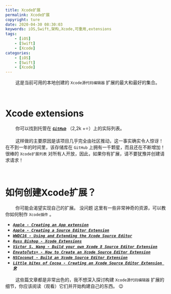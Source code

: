 ```yaml
---
title: Xcode扩展
permalink: Xcode扩展
copyright: ture
date: 2020-04-30 08:30:03
keywords: iOS,Swift,架构,Xcode,可重用,extensions
tags:
    - [iOS]
    - [Swift]
    - [Xcode]
categories:
    - [iOS]
    - [Swift]
    - [Xcode]
---
```


&nbsp;&nbsp;&nbsp;&nbsp;&nbsp;&nbsp;&nbsp;&nbsp;这是当前可用的本地创建的 ```Xcode源代码编辑器``` 扩展的最大和最好的集合。

</br>

# **Xcode extensions**

&nbsp;&nbsp;&nbsp;&nbsp;&nbsp;&nbsp;&nbsp;&nbsp;你可以找到托管在 [***```GitHub```***](https://github.com/theswiftdev/awesome-xcode-extensions "") （2,2k +⭐️）上的实际列表。

&nbsp;&nbsp;&nbsp;&nbsp;&nbsp;&nbsp;&nbsp;&nbsp;这样做的主要原因是该项目几乎完全由社区推动，这一事实确实令人惊讶！ 在不到一年的时间里，该存储库在 ```GitHub``` 上拥有一千颗星，而且还在不断增加！ 很棒的 ```Xcode扩展列表``` 对所有人开放，因此，如果你有扩展，请不要犹豫并创建请求请求！


<!-- more -->

</br>

# **如何创建Xcode扩展？**

&nbsp;&nbsp;&nbsp;&nbsp;&nbsp;&nbsp;&nbsp;&nbsp;你可能会渴望实现自己的扩展。 没问题 这里有一些非常神奇的资源，可以教你如何制作 ```Xcode插件``` 。

+ [***```Apple - Creating an App extension```***](https://developer.apple.com/library/archive/documentation/General/Conceptual/ExtensibilityPG/ExtensionCreation.html "")
+ [***```Apple - Creating a Source Editor Extension```***](https://developer.apple.com/documentation/xcodekit/creating_a_source_editor_extension "") 
+ [***```WWDC16 - Using and Extending the Xcode Source Editor```***](https://developer.apple.com/videos/play/wwdc2016/414/ "")
+ [***```Russ Bishop - Xcode Extensions```***](http://www.russbishop.net/xcode-extensions "")
+ [***```Victor S. Wang - Build your own Xcode 8 Source Editor Extension```***](http://allblue.me/xcode/2016/06/28/Build-your-own-Xcode-8-source-editor-extension/ "")
+ [***```EnvatoTuts+ - How to Create an Xcode Source Editor Extension```***](https://code.tutsplus.com/tutorials/how-to-create-an-xcode-source-editor-extension--cms-26772 "")
+ [***```NSCoconut - Build an Xcode Source Editor Extension```***](https://www.youtube.com/watch?v=5m9DOuP4udE "")
+ [***```Little bites of Cocoa - Creating an Xcode Source Editor Extension 🛠```***](https://littlebitesofcocoa.com/239-creating-an-xcode-source-editor-extension "")

&nbsp;&nbsp;&nbsp;&nbsp;&nbsp;&nbsp;&nbsp;&nbsp;这些篇文章都是非常出色的，我不想深入探讨构建 ```Xcode源代码编辑器``` 扩展的细节，你应该阅读（观看）它们并开始构建自己的东西。 😉

